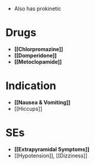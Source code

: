 - Also has prokinetic

# Drugs
- **[[Chlorpromazine]]**
- **[[Domperidone]]**
- **[[Metoclopamide]]**

# Indication
- **[[Nausea & Vomiting]]**
- [[Hiccups]]

# SEs
- **[[Extrapyramidal Symptoms]]**
- [[Hypotension]], [[Dizziness]]